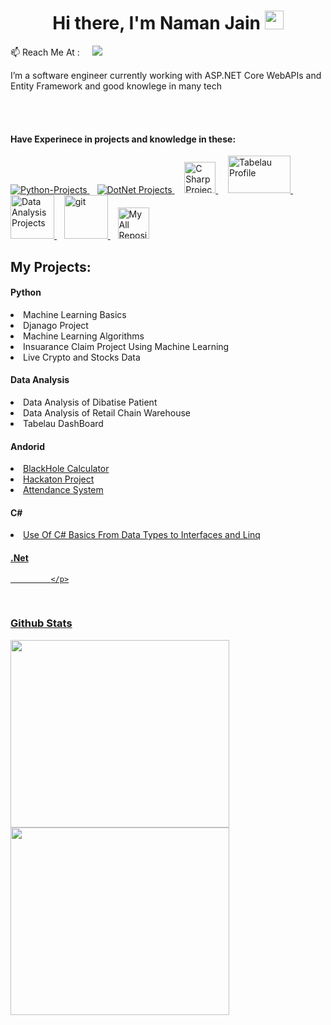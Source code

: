<h1 align="center">Hi there, I'm Naman Jain <img src="https://raw.githubusercontent.com/MartinHeinz/MartinHeinz/master/wave.gif" width="30px">
</h1>
<p> 📫 Reach Me At : &nbsp&nbsp&nbsp
   <a href="https://www.linkedin.com/in/naman-jain-379b03193" alt="Naman's linkedin">
      <img src="https://img.shields.io/badge/-NamanJain-blue?style=flat-square&logo=Linkedin&logoColor=white&link=https://www.linkedin.com/in/iammukeshm" />
 </a>
</p>
<p> I’m a software engineer currently working with ASP.NET Core WebAPIs and Entity Framework and good knowlege in many tech</p>
 
<br><br>
 
 <p>
   <h4>Have Experinece in projects and knowledge in these:</h4>
 </p>
 
 <p>
   <a href="#Python"> 
      <img src="https://www.vectorlogo.zone/logos/python/python-ar21.svg" alt="Python-Projects" /> 
   </a> 
   &nbsp&nbsp
   <a href="#.Net""> 
      <img src="https://www.vectorlogo.zone/logos/dotnet/dotnet-ar21.svg" alt="DotNet Projects" /> 
   </a> 
   &nbsp&nbsp&nbsp
   <a href="#CSharp" > 
      <img src="https://seeklogo.com/images/C/c-sharp-c-logo-02F17714BA-seeklogo.com.png" alt="C Sharp Projects" width="50" height="50"/> 
   </a> 
   &nbsp&nbsp&nbsp
   <a href="https://public.tableau.com/app/profile/naman.jain8573" target="_blank"> 
      <img src="https://logos-world.net/wp-content/uploads/2021/10/Tableau-Logo-700x394.png" alt="Tabelau Profile" width="100" height="60"/> 
   </a> 
   &nbsp&nbsp&nbsp
   <a href="#DataAnalysis"> 
      <img src="https://cdn-icons-png.flaticon.com/512/1643/1643996.png" alt="Data Analysis Projects" width="70" height="70"/> 
   </a> 
   &nbsp&nbsp
   <a href="#Android"> 
         <img src="https://www.iconsdb.com/icons/preview/green/android-6-xxl.png" alt="git" width="70" height="70"/> 
   </a> 
   &nbsp&nbsp
   <a href="https://github.com/namanjain123?tab=repositories" target="_blank"> 
         <img src="https://www.vectorlogo.zone/logos/git-scm/git-scm-icon.svg" alt="My All Repository In Git" width="50" height="50"/> 
   </a>
</p>
  
 <h2>My Projects:</h2>
 <p id="Python">
  <h4>Python </h4>
      <ui>
         <li>Machine Learning Basics</li>
         <li>Djanago Project</li>
         <li>Machine Learning Algorithms</li>
         <li>Insuarance Claim Project Using Machine Learning</li>
         <li>Live Crypto and Stocks Data</li>
      </ui>
 </p>
 
 <p id="DataAnalysis">
   <h4>Data Analysis</h4>
   <ui>
      <li>Data Analysis of Dibatise Patient</li>
      <li>Data Analysis of Retail Chain Warehouse</li>
      <li>Tabelau DashBoard</li>
   </ui>
  </p>
 
 <p id="Android">
   <h4>Andorid</h4>
   <ui>
                <li><a href="https://github.com/namanjain123/Black-Hole-Calculator-APK" target="_blank">BlackHole Calculator</a></li>
                <li><a href="https://github.com/namanjain123/Hackathon-project" target="_blank">Hackaton Project</a></li>
                <li><a href="https://github.com/namanjain123/attendance-system" target="_blank">Attendance System</a></li>
          </ui>
 </p>
 
 <p id="CSharp">
   <h4>C#</h4>
               <ui>
               <li><a href="https://github.com/namanjain123/C-Sharp-Basics">Use Of C# Basics From Data Types to Interfaces and Linq</li>
               </ui>
 </p>
 <p id=".Net"><h4>.Net</h4>
             
             
             </p>
 

 <br>
 <h3>Github Stats</h3>
 <!--Addition of Stats on github -->
 <a href="#">
  <img src="https://github-readme-stats.vercel.app/api/?username=namanjain123&count_private=true&showicons=true&theme=jolly" width="350" height="300" align="centre">
</a>
<!--Second Stats-->
 <a href="#">
  <img src="https://github-readme-streak-stats.herokuapp.com/?user=namanjain123&showicons=true&theme=jolly" width="350" height="300" align="centre">
</a>

 <!--
**namanjain123/namanjain123** is a ✨ _special_ ✨ repository because its `README.md` (this file) appears on your GitHub profile.

Here are some ideas to get you started:

- 🔭 I’m currently working on ...
- 🌱 I’m currently learning ...
- 👯 I’m looking to collaborate on ...
- 🤔 I’m looking for help with ...
- 💬 Ask me about ...
- 📫 How to reach me: ...
- 😄 Pronouns: ...
- ⚡ Fun fact: ...
-->

